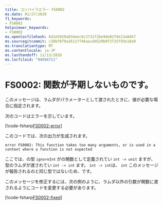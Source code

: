 ```yaml
---
title: コンパイラエラー FS0002
ms.date: 01/27/2020
f1_keywords:
- FS0002
helpviewer_keywords:
- FS0002
ms.openlocfilehash: 642e5929a034eec9c2731f2be9de02fde13a84b7
ms.sourcegitcommit: c38bf879a2611ff46aacdd529b9f2725f93e18a9
ms.translationtype: MT
ms.contentlocale: ja-JP
ms.lasthandoff: 11/13/2020
ms.locfileid: "94594711"
---
```

# <a name="fs0002-function-unexpected"></a>FS0002: 関数が予期しないものです。

このメッセージは、ラムダがパラメーターとして渡されたときに、値が必要な場合に指定されます。

次のコードはエラーを示しています。

[!code-fsharp[FS0002-error](~/samples/snippets/fsharp/compiler-messages/fs0002.fsx#L1-L3)]

このコードでは、次の出力が生成されます。

```text
error FS0002: This function takes too many arguments, or is used in a context where a function is not expected
```

ここでは、の型 `ignoreInt` がの関数として定義されてい `int -> unit` ますが、型のラムダが渡されてい `int -> int` ます。 `int -> int`は、 `int` このメッセージが報告されるのと同じ型ではないため、です。

このメッセージを修正するには、次の例のように、ラムダ以外の引数が関数に渡されるようにコードを変更する必要があります。

[!code-fsharp[FS0002-fixed](~/samples/snippets/fsharp/compiler-messages/fs0002.fsx#L6-L8)]

